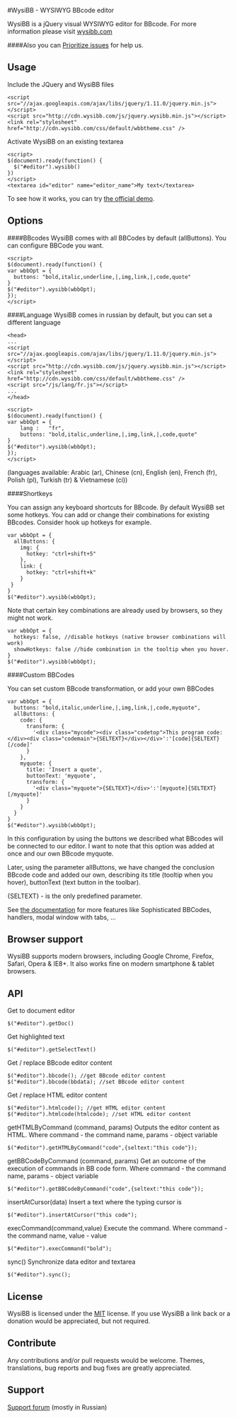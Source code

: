 #WysiBB - WYSIWYG BBcode editor

WysiBB is a jQuery visual WYSIWYG editor for BBcode.
For more information please visit [wysibb.com](http://www.wysibb.com) 

####Also you can [Prioritize issues](http://www.wysibb.com) for help us.

## Usage

Include the JQuery and WysiBB files

	<script src="//ajax.googleapis.com/ajax/libs/jquery/1.11.0/jquery.min.js"></script>
	<script src="http://cdn.wysibb.com/js/jquery.wysibb.min.js"></script>
	<link rel="stylesheet" href="http://cdn.wysibb.com/css/default/wbbtheme.css" />

Activate WysiBB on an existing textarea

	<script>
	$(document).ready(function() {
	  $("#editor").wysibb()
	})
	</script>
	<textarea id="editor" name="editor_name">My text</textarea>

To see how it works, you can try [the official demo](http://www.wysibb.com/).


## Options

####BBcodes
WysiBB comes with all BBCodes by default (allButtons). You can configure BBCode you want.

	<script>
	$(document).ready(function() {
	var wbbOpt = {
	  buttons: "bold,italic,underline,|,img,link,|,code,quote"
	}
	$("#editor").wysibb(wbbOpt);
	});
	</script>

####Language
WysiBB comes in russian by default, but you can set a different language 
	
	<head>
	...
	<script src="//ajax.googleapis.com/ajax/libs/jquery/1.11.0/jquery.min.js"></script>
	<script src="http://cdn.wysibb.com/js/jquery.wysibb.min.js"></script>
	<link rel="stylesheet" href="http://cdn.wysibb.com/css/default/wbbtheme.css" />
	<script src="/js/lang/fr.js"></script>
	...
	</head>
	
	<script>
	$(document).ready(function() {
	var wbbOpt = {
		lang : 	 "fr",
		buttons: "bold,italic,underline,|,img,link,|,code,quote"
	}
	$("#editor").wysibb(wbbOpt);
	});
	</script>

(languages available: Arabic (ar), Chinese (cn), English (en), French (fr), Polish (pl), Turkish (tr) & Vietnamese (ci))


####Shortkeys

You can assign any keyboard shortcuts for BBcode. By default WysiBB set some hotkeys. You can add or change their combinations for existing BBcodes. 
Consider hook up hotkeys for example.

	var wbbOpt = {
	  allButtons: {
		img: {
		  hotkey: "ctrl+shift+5"
		},
		link: {
		  hotkey: "ctrl+shift+k"
		}
	 }
	}
	$("#editor").wysibb(wbbOpt);

Note that certain key combinations are already used by browsers, so they might not work.

	var wbbOpt = {
	  hotkeys: false, //disable hotkeys (native browser combinations will work)
	  showHotkeys: false //hide combination in the tooltip when you hover.
	}
	$("#editor").wysibb(wbbOpt);


####Custom BBCodes

You can set custom BBcode transformation, or add your own BBCodes

	var wbbOpt = {
	  buttons: "bold,italic,underline,|,img,link,|,code,myquote",
	  allButtons: {
		code: {
		  transform: {
			'<div class="mycode"><div class="codetop">This program code:</div><div class="codemain">{SELTEXT}</div></div>':'[code]{SELTEXT}[/code]'
		  }
		},
		myquote: {
		  title: 'Insert a quote',
		  buttonText: 'myquote',
		  transform: {
			'<div class="myquote">{SELTEXT}</div>':'[myquote]{SELTEXT}[/myquote]'
		  }
		}
	  }
	}
	$("#editor").wysibb(wbbOpt);

In this configuration by using the buttons we described what BBcodes will be connected to our editor. I want to note that this option was added at once and our own BBcode myquote.

Later, using the parameter allButtons, we have changed the conclusion BBcode code and added our own, describing its title (tooltip when you hover), buttonText (text button in the toolbar).

{SELTEXT} - is the only predefined parameter.


See [the documentation](http://www.wysibb.com/ru/docs/) for more features like Sophisticated BBCodes, handlers, modal window with tabs, ...



## Browser support

WysiBB supports modern browsers, including Google Chrome, Firefox, Safari, Opera & IE8+.
It also works fine on modern smartphone & tablet browsers.



## API

Get to document editor

	$("#editor").getDoc()

Get highlighted text

	$("#editor").getSelectText()

Get / replace BBcode editor content

	$("#editor").bbcode(); //get BBcode editor content
	$("#editor").bbcode(bbdata); //set BBcode editor content

Get / replace HTML editor content

	$("#editor").htmlcode(); //get HTML editor content
	$("#editor").htmlcode(htmlcode); //set HTML editor content

getHTMLByCommand (command, params) 
Outputs the editor content as HTML. Where command - the command name, params - object variable

	$("#editor").getHTMLByCommand("code",{seltext:"this code"});

getBBCodeByCommand (command, params) 
Get an outcome of the execution of commands in BB code form. Where command - the command name, params - object variable

	$("#editor").getBBCodeByCommand("code",{seltext:"this code"});

insertAtCursor(data)
Insert a text where the typing cursor is

	$("#editor").insertAtCursor("this code");

execCommand(command,value)
Execute the command. Where command - the command name, value - value

	$("#editor").execCommand("bold");

sync()
Synchronize data editor and textarea

	$("#editor").sync();




## License

WysiBB is licensed under the [MIT](http://www.opensource.org/licenses/mit-license.php) license.
If you use WysiBB a link back or a donation would be appreciated, but not required.



## Contribute

Any contributions and/or pull requests would be welcome.
Themes, translations, bug reports and bug fixes are greatly appreciated.


## Support 

[Support forum](http://www.wysibb.com/forum/) (mostly in Russian)


